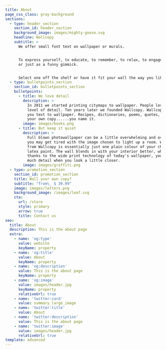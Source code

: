 ```yaml
---
title: About
page_css_class: gray-background
sections:
  - type: header_section
    section_id: header_section
    background_image: images/mighty-goose.svg
    headline: Wallcopy
    subtitle: >
      We offer small font text on wallpaper or murals.


      To express yourself, to educate, to remember, to relax, to engage visitors
      or just as a funny gimmick.


      Select one off the shelf or have it fit your wall the way you like it.
  - type: bulletpoints_section
    section_id: bulletpoints_section
    bulletpoints:
      - title: We love detail
        description: >
          In 2011 we started printing citymaps to wallpaper. People loved the
          level of detail. Ten years later we founded Wallcopy. Wallcopy brings
          you text to wallpaper. Recipes, dictionaries, poems, quotes, lyrics or
          your own copy......you name it. 
        image: images/books.png
      - title: But keep it quiet
        description: >
          Full blown photowallpaper can be a little overwhelming and over time
          you may get tired with the image chosen to light up a room. Wallpaper
          from Wallcopy is essentially just one plain colour of your choice like
          latex paint. The wall blends in with your interior better, while
          thanks to the wide print technology of today's wallpaper, you have so
          much detail when you look a little closer. 
        image: images/graffiti.png
  - type: promotion_section
    section_id: promotion_section
    title: Wall your own copy?
    subtitle: "from\_ $ 39.99"
    image: images/letters.png
    background_image: /images/leaf.svg
    cta:
      url: /store
      style: primary
      arrow: true
      title: Contact us
seo:
  title: About
  description: This is the about page
  extra:
    - name: 'og:type'
      value: website
      keyName: property
    - name: 'og:title'
      value: About
      keyName: property
    - name: 'og:description'
      value: This is the about page
      keyName: property
    - name: 'og:image'
      value: images/header.jpg
      keyName: property
      relativeUrl: true
    - name: 'twitter:card'
      value: summary_large_image
    - name: 'twitter:title'
      value: About
    - name: 'twitter:description'
      value: This is the about page
    - name: 'twitter:image'
      value: images/header.jpg
      relativeUrl: true
template: advanced
---
```

